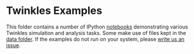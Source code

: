 # Twinkles Examples

This folder contains a number of IPython [notebooks](notebooks/README.md) demonstrating
various Twinkles simulation and analysis tasks. Some make use of files kept in the [data folder](data/README.md). If the examples do not run on your system, please [write us an issue](https://github.com/DarkEnergyScienceCollaboration/Twinkles/issues/new?title=Examples:).
